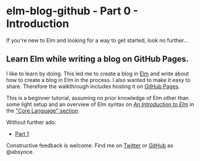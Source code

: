 # elm-blog-github - Part 0 - Introduction

If you're new to Elm and looking for a way to get started, look no further...

## Learn Elm while writing a blog on GitHub Pages.

I like to learn by doing. This led me to create a blog in [Elm](http://elm-lang.org/) and write about how to create a blog in Elm in the process. I also wanted to make it easy to share. Therefore the walkthrough includes hosting it on [GitHub Pages](https://pages.github.com/).

This is a beginner tutorial, assuming no prior knowledge of Elm other than some light setup and an overview of Elm syntax on [_An Introduction to Elm_](https://guide.elm-lang.org/) in the ["Core Language" section](https://guide.elm-lang.org/core_language.html).

Without further ado:
* [Part 1](#!/post/elm-blog-github-part-1-host-elm-code-on-github)

Constructive feedback is welcome. Find me on [Twitter](https://twitter.com/absynce) or [GitHub](https://github.com/absynce/) as @absynce.
